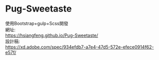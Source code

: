 # Pug-Sweetaste
使用Bootstrap+gulp+Scss開發  
網址:  
https://hsiangfeng.github.io/Pug-Sweetaste/  
設計稿:  
https://xd.adobe.com/spec/934efdb7-a7e4-47d5-572e-efece0914f62-e57f/
